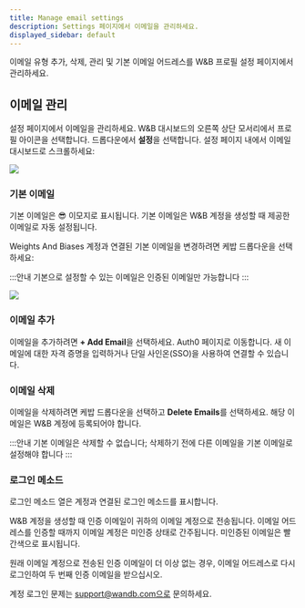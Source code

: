 ```yaml
---
title: Manage email settings
description: Settings 페이지에서 이메일을 관리하세요.
displayed_sidebar: default
---
```


이메일 유형 추가, 삭제, 관리 및 기본 이메일 어드레스를 W&B 프로필 설정 페이지에서 관리하세요.

## 이메일 관리

설정 페이지에서 이메일을 관리하세요. W&B 대시보드의 오른쪽 상단 모서리에서 프로필 아이콘을 선택합니다. 드롭다운에서 **설정**을 선택합니다. 설정 페이지 내에서 이메일 대시보드로 스크롤하세요:

![](/images/app_ui/manage_emails.png)

### 기본 이메일

기본 이메일은 😎 이모지로 표시됩니다. 기본 이메일은 W&B 계정을 생성할 때 제공한 이메일로 자동 설정됩니다.

Weights And Biases 계정과 연결된 기본 이메일을 변경하려면 케밥 드롭다운을 선택하세요:

:::안내
기본으로 설정할 수 있는 이메일은 인증된 이메일만 가능합니다
:::

![](/images/app_ui/primary_email.png)

### 이메일 추가

이메일을 추가하려면 **+ Add Email**을 선택하세요. Auth0 페이지로 이동합니다. 새 이메일에 대한 자격 증명을 입력하거나 단일 사인온(SSO)을 사용하여 연결할 수 있습니다.

### 이메일 삭제

이메일을 삭제하려면 케밥 드롭다운을 선택하고 **Delete Emails**를 선택하세요. 해당 이메일은 W&B 계정에 등록되어야 합니다.

:::안내
기본 이메일은 삭제할 수 없습니다; 삭제하기 전에 다른 이메일을 기본 이메일로 설정해야 합니다
:::

### 로그인 메소드

로그인 메소드 열은 계정과 연결된 로그인 메소드를 표시합니다.

W&B 계정을 생성할 때 인증 이메일이 귀하의 이메일 계정으로 전송됩니다. 이메일 어드레스를 인증할 때까지 이메일 계정은 미인증 상태로 간주됩니다. 미인증된 이메일은 빨간색으로 표시됩니다.

원래 이메일 계정으로 전송된 인증 이메일이 더 이상 없는 경우, 이메일 어드레스로 다시 로그인하여 두 번째 인증 이메일을 받으십시오.

계정 로그인 문제는 support@wandb.com으로 문의하세요.